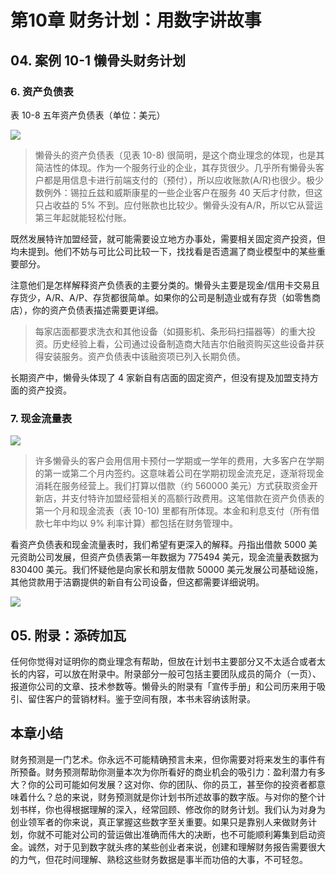 # 第10章 财务计划：用数字讲故事

## 04. 案例 10-1 懒骨头财务计划

### 6. 资产负债表

表 10-8 五年资产负债表（单位：美元）

![](https://raw.githubusercontent.com/dalong0514/selfstudy/master/图片链接/复制书籍/2019686.PNG)

> 懒骨头的资产负债表（见表 10-8) 很简明，是这个商业理念的体现，也是其简洁性的体现。作为一个服务行业的企业，其存货很少。几乎所有懒骨头客户都是用信息卡进行前端支付的（预付），所以应收账款(A/R)也很少。极少数例外：锡拉丘兹和威斯康星的一些企业客户在服务 40 天后才付款，但这只占收益的 5% 不到。应付账款也比较少。懒骨头没有A/R，所以它从营运第三年起就能轻松付账。

既然发展特许加盟经营，就可能需要设立地方办事处，需要相关固定资产投资，但均未提到。他们不妨与可比公司比较一下，找找看是否遗漏了商业模型中的某些重要部分。

注意他们是怎样解释资产负债表的主要分类的。懒骨头主要是现金/信用卡交易且存货少，A/R、A/P、存货都很简单。如果你的公司是制造业或有存货（如零售商店），你的资产负债表描述需要更详细。

> 每家店面都要求洗衣和其他设备（如摄影机、条形码扫描器等）的重大投资。历史经验上看，公司通过设备制造商大陆吉尔伯融资购买这些设备并获得安装服务。资产负债表中该融资项已列入长期负债。

长期资产中，懒骨头体现了 4 家新自有店面的固定资产，但没有提及加盟支持方面的资产投资。

### 7. 现金流量表

![](https://raw.githubusercontent.com/dalong0514/selfstudy/master/图片链接/复制书籍/2019687.PNG)

> 许多懒骨头的客户会用信用卡预付一学期或一学年的费用，大多客户在学期的第一或第二个月内签约。这意味着公司在学期初现金流充足，逐渐将现金消耗在服务经营上。我们打算以借款（约 560000 美元）方式获取资金开新店，并支付特许加盟经营相关的高额行政费用。这笔借款在资产负债表的第一个月和现金流表（表 10-10) 里都有所体现。本金和利息支付（所有借款七年中均以 9% 利率计算）都包括在财务管理中。

看资产负债表和现金流量表时，我们希望有更深入的解释。丹指出借款 5000 美元资助公司发展，但资产负债表第一年数据为 775494 美元，现金流量表数据为 830400 美元。我们怀疑他是向家长和朋友借款 50000 美元发展公司基础设施，其他贷款用于洁霸提供的新自有公司设备，但这都需要详细说明。

![](https://raw.githubusercontent.com/dalong0514/selfstudy/master/图片链接/复制书籍/2019688.PNG)

## 05. 附录：添砖加瓦

任何你觉得对证明你的商业理念有帮助，但放在计划书主要部分又不太适合或者太长的内容，可以放在附录中。附录部分一般可包括主要团队成员的简介（一页）、报道你公司的文章、技术参数等。懒骨头的附录有「宣传手册」和公司历来用于吸引、留住客户的营销材料。鉴于空间有限，本书未容纳该附录。

## 本章小结

财务预测是一门艺术。你永远不可能精确预言未来，但你需要对将来发生的事件有所预备。财务预测帮助你测量本次为你所看好的商业机会的吸引力：盈利潜力有多大？你的公司可能如何发展？这对你、你的团队、你的员工，甚至你的投资者都意味着什么？总的来说，财务预测就是你计划书所述故事的数字版。与对你的整个计划书样，你也得根据理解的深入，经常回顾、修改你的财务计划。我们认为对身为创业领军者的你来说，真正掌握这些数字至关重要。如果只是靠别人来做财务计划，你就不可能对公司的营运做出准确而伟大的决断，也不可能顺利筹集到启动资金。诚然，对于见到数字就头疼的某些创业者来说，创建和理解财务报告需要很大的力气，但花时间理解、熟稔这些财务数据是事半而功倍的大事，不可轻忽。



